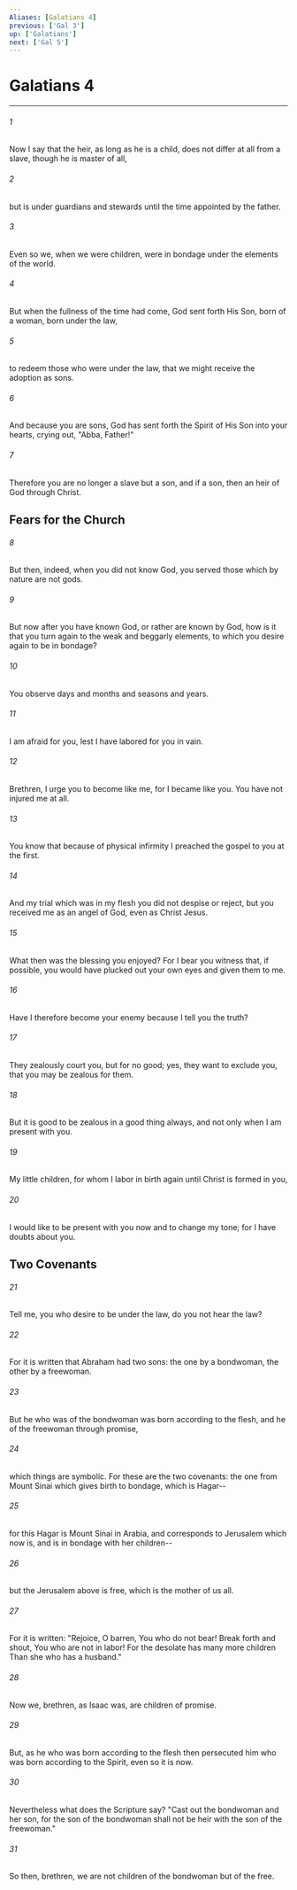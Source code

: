 ```yaml
---
Aliases: [Galatians 4]
previous: ['Gal 3']
up: ['Galatians']
next: ['Gal 5']
---
```

# Galatians 4

***


###### 1 
Now I say that the heir, as long as he is a child, does not differ at all from a slave, though he is master of all, 

###### 2 
but is under guardians and stewards until the time appointed by the father. 

###### 3 
Even so we, when we were children, were in bondage under the elements of the world. 

###### 4 
But when the fullness of the time had come, God sent forth His Son, born of a woman, born under the law, 

###### 5 
to redeem those who were under the law, that we might receive the adoption as sons. 

###### 6 
And because you are sons, God has sent forth the Spirit of His Son into your hearts, crying out, "Abba, Father!" 

###### 7 
Therefore you are no longer a slave but a son, and if a son, then an heir of God through Christ.

## Fears for the Church 

###### 8 
But then, indeed, when you did not know God, you served those which by nature are not gods. 

###### 9 
But now after you have known God, or rather are known by God, how is it that you turn again to the weak and beggarly elements, to which you desire again to be in bondage? 

###### 10 
You observe days and months and seasons and years. 

###### 11 
I am afraid for you, lest I have labored for you in vain. 

###### 12 
Brethren, I urge you to become like me, for I became like you. You have not injured me at all. 

###### 13 
You know that because of physical infirmity I preached the gospel to you at the first. 

###### 14 
And my trial which was in my flesh you did not despise or reject, but you received me as an angel of God, even as Christ Jesus. 

###### 15 
What then was the blessing you enjoyed? For I bear you witness that, if possible, you would have plucked out your own eyes and given them to me. 

###### 16 
Have I therefore become your enemy because I tell you the truth? 

###### 17 
They zealously court you, but for no good; yes, they want to exclude you, that you may be zealous for them. 

###### 18 
But it is good to be zealous in a good thing always, and not only when I am present with you. 

###### 19 
My little children, for whom I labor in birth again until Christ is formed in you, 

###### 20 
I would like to be present with you now and to change my tone; for I have doubts about you.

## Two Covenants 

###### 21 
Tell me, you who desire to be under the law, do you not hear the law? 

###### 22 
For it is written that Abraham had two sons: the one by a bondwoman, the other by a freewoman. 

###### 23 
But he who was of the bondwoman was born according to the flesh, and he of the freewoman through promise, 

###### 24 
which things are symbolic. For these are the two covenants: the one from Mount Sinai which gives birth to bondage, which is Hagar-- 

###### 25 
for this Hagar is Mount Sinai in Arabia, and corresponds to Jerusalem which now is, and is in bondage with her children-- 

###### 26 
but the Jerusalem above is free, which is the mother of us all. 

###### 27 
For it is written: "Rejoice, O barren, You who do not bear! Break forth and shout, You who are not in labor! For the desolate has many more children Than she who has a husband." 

###### 28 
Now we, brethren, as Isaac was, are children of promise. 

###### 29 
But, as he who was born according to the flesh then persecuted him who was born according to the Spirit, even so it is now. 

###### 30 
Nevertheless what does the Scripture say? "Cast out the bondwoman and her son, for the son of the bondwoman shall not be heir with the son of the freewoman." 

###### 31 
So then, brethren, we are not children of the bondwoman but of the free.
